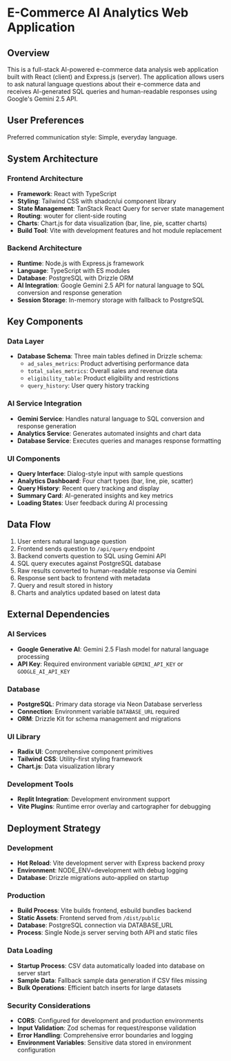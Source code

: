 # E-Commerce AI Analytics Web Application

## Overview

This is a full-stack AI-powered e-commerce data analysis web application built with React (client) and Express.js (server). The application allows users to ask natural language questions about their e-commerce data and receives AI-generated SQL queries and human-readable responses using Google's Gemini 2.5 API.

## User Preferences

Preferred communication style: Simple, everyday language.

## System Architecture

### Frontend Architecture
- **Framework**: React with TypeScript
- **Styling**: Tailwind CSS with shadcn/ui component library
- **State Management**: TanStack React Query for server state management
- **Routing**: wouter for client-side routing
- **Charts**: Chart.js for data visualization (bar, line, pie, scatter charts)
- **Build Tool**: Vite with development features and hot module replacement

### Backend Architecture
- **Runtime**: Node.js with Express.js framework
- **Language**: TypeScript with ES modules
- **Database**: PostgreSQL with Drizzle ORM
- **AI Integration**: Google Gemini 2.5 API for natural language to SQL conversion and response generation
- **Session Storage**: In-memory storage with fallback to PostgreSQL

## Key Components

### Data Layer
- **Database Schema**: Three main tables defined in Drizzle schema:
  - `ad_sales_metrics`: Product advertising performance data
  - `total_sales_metrics`: Overall sales and revenue data
  - `eligibility_table`: Product eligibility and restrictions
  - `query_history`: User query history tracking

### AI Service Integration
- **Gemini Service**: Handles natural language to SQL conversion and response generation
- **Analytics Service**: Generates automated insights and chart data
- **Database Service**: Executes queries and manages response formatting

### UI Components
- **Query Interface**: Dialog-style input with sample questions
- **Analytics Dashboard**: Four chart types (bar, line, pie, scatter)
- **Query History**: Recent query tracking and display
- **Summary Card**: AI-generated insights and key metrics
- **Loading States**: User feedback during AI processing

## Data Flow

1. User enters natural language question
2. Frontend sends question to `/api/query` endpoint
3. Backend converts question to SQL using Gemini API
4. SQL query executes against PostgreSQL database
5. Raw results converted to human-readable response via Gemini
6. Response sent back to frontend with metadata
7. Query and result stored in history
8. Charts and analytics updated based on latest data

## External Dependencies

### AI Services
- **Google Generative AI**: Gemini 2.5 Flash model for natural language processing
- **API Key**: Required environment variable `GEMINI_API_KEY` or `GOOGLE_AI_API_KEY`

### Database
- **PostgreSQL**: Primary data storage via Neon Database serverless
- **Connection**: Environment variable `DATABASE_URL` required
- **ORM**: Drizzle Kit for schema management and migrations

### UI Library
- **Radix UI**: Comprehensive component primitives
- **Tailwind CSS**: Utility-first styling framework
- **Chart.js**: Data visualization library

### Development Tools
- **Replit Integration**: Development environment support
- **Vite Plugins**: Runtime error overlay and cartographer for debugging

## Deployment Strategy

### Development
- **Hot Reload**: Vite development server with Express backend proxy
- **Environment**: NODE_ENV=development with debug logging
- **Database**: Drizzle migrations auto-applied on startup

### Production
- **Build Process**: Vite builds frontend, esbuild bundles backend
- **Static Assets**: Frontend served from `/dist/public`
- **Database**: PostgreSQL connection via DATABASE_URL
- **Process**: Single Node.js server serving both API and static files

### Data Loading
- **Startup Process**: CSV data automatically loaded into database on server start
- **Sample Data**: Fallback sample data generation if CSV files missing
- **Bulk Operations**: Efficient batch inserts for large datasets

### Security Considerations
- **CORS**: Configured for development and production environments
- **Input Validation**: Zod schemas for request/response validation
- **Error Handling**: Comprehensive error boundaries and logging
- **Environment Variables**: Sensitive data stored in environment configuration